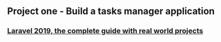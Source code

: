 
## Project one - Build a tasks manager application

### [Laravel 2019, the complete guide with real world projects](https://www.udemy.com/best-laravel/learn/v4/content)

